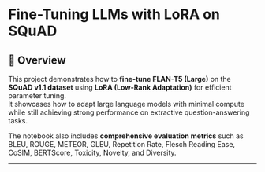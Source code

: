 # Fine-Tuning LLMs with LoRA on SQuAD

## 📌 Overview
This project demonstrates how to **fine-tune FLAN-T5 (Large)** on the **SQuAD v1.1 dataset** using **LoRA (Low-Rank Adaptation)** for efficient parameter tuning.  
It showcases how to adapt large language models with minimal compute while still achieving strong performance on extractive question-answering tasks.  

The notebook also includes **comprehensive evaluation metrics** such as BLEU, ROUGE, METEOR, GLEU, Repetition Rate, Flesch Reading Ease, CoSIM, BERTScore, Toxicity, Novelty, and Diversity.

---

